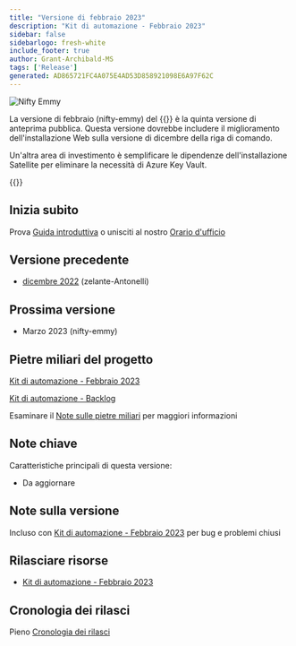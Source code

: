 ```yaml
---
title: "Versione di febbraio 2023"
description: "Kit di automazione - Febbraio 2023"
sidebar: false
sidebarlogo: fresh-white
include_footer: true
author: Grant-Archibald-MS
tags: ['Release']
generated: AD865721FC4A075E4AD53D858921098E6A97F62C
---
```


![Nifty Emmy](/images/nifty-emmy.png)

La versione di febbraio (nifty-emmy) del {{<product-name>}} è la quinta versione di anteprima pubblica. Questa versione dovrebbe includere il miglioramento dell'installazione Web sulla versione di dicembre della riga di comando.

Un'altra area di investimento è semplificare le dipendenze dell'installazione Satellite per eliminare la necessità di Azure Key Vault.

{{<questions name="/content/it/releases/february-2023.json" completed="Grazie per aver fornito feedback" showNavigationButtons="false" locale="it">}}

## Inizia subito

Prova [Guida introduttiva](/it/get-started) o unisciti al nostro [Orario d'ufficio](/it/office-hours)

## Versione precedente

- [dicembre 2022](/it/releases/december-2022) (zelante-Antonelli)

## Prossima versione

- Marzo 2023 (nifty-emmy)

## Pietre miliari del progetto

[Kit di automazione - Febbraio 2023](https://github.com/orgs/microsoft/projects/486/views/9)

[Kit di automazione - Backlog](https://github.com/orgs/microsoft/projects/486/views/1)

Esaminare il [Note sulle pietre miliari](/it/releases/milestones) per maggiori informazioni

## Note chiave

Caratteristiche principali di questa versione:

- Da aggiornare

## Note sulla versione

Incluso con [Kit di automazione - Febbraio 2023](https://github.com/microsoft/powercat-automation-kit/releases/tag/AutomationKit-February2023) per bug e problemi chiusi

## Rilasciare risorse

- [Kit di automazione - Febbraio 2023](https://github.com/microsoft/powercat-automation-kit/releases/tag/AutomationKit-February2023)

## Cronologia dei rilasci

Pieno [Cronologia dei rilasci](/it/releases)

